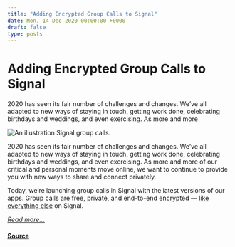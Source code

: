 ```yaml
---
title: "Adding Encrypted Group Calls to Signal"
date: Mon, 14 Dec 2020 00:00:00 +0000
draft: false
type: posts
---
```

# Adding Encrypted Group Calls to Signal





 2020 has seen its fair number of challenges and changes. We’ve all adapted to new ways of staying in touch, getting work done, celebrating birthdays and weddings, and even exercising. As more and more

![An illustration Signal group calls.](/blog/images/group-calling-hero-compressed.jpg)

2020 has seen its fair number of challenges and changes. We’ve all adapted to new ways of staying in touch, getting work done, celebrating birthdays and weddings, and even exercising. As more and more of our critical and personal moments move online, we want to continue to provide you with new ways to share and connect privately.

Today, we’re launching group calls in Signal with the latest versions of our apps. Group calls are free, private, and end-to-end encrypted — [like everything else](/blog/looking-back-as-the-world-moves-forward/) on Signal.

[_Read more..._](https://signal.org/blog/group-calls/)

#### [Source](https://signal.org/blog/group-calls/)

